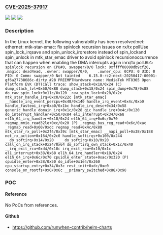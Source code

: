 ### [CVE-2025-37917](https://cve.mitre.org/cgi-bin/cvename.cgi?name=CVE-2025-37917)
![](https://img.shields.io/static/v1?label=Product&message=Linux&color=blue)
![](https://img.shields.io/static/v1?label=Version&message=97da99868573b8861de83f7126a5981d896c1d6c%3C%20bedd287fdd3142dffad7ae2ac6ef15f4a2ad0629%20&color=brighgreen)
![](https://img.shields.io/static/v1?label=Vulnerability&message=n%2Fa&color=brighgreen)

### Description

In the Linux kernel, the following vulnerability has been resolved:net: ethernet: mtk-star-emac: fix spinlock recursion issues on rx/tx pollUse spin_lock_irqsave and spin_unlock_irqrestore instead of spin_lockand spin_unlock in mtk_star_emac driver to avoid spinlock recursionoccurrence that can happen when enabling the DMA interrupts again inrx/tx poll.```BUG: spinlock recursion on CPU#0, swapper/0/0 lock: 0xffff00000db9cf20, .magic: dead4ead, .owner: swapper/0/0,    .owner_cpu: 0CPU: 0 UID: 0 PID: 0 Comm: swapper/0 Not tainted    6.15.0-rc2-next-20250417-00001-gf6a27738686c-dirty #28 PREEMPTHardware name: MediaTek MT8365 Open Platform EVK (DT)Call trace: show_stack+0x18/0x24 (C) dump_stack_lvl+0x60/0x80 dump_stack+0x18/0x24 spin_dump+0x78/0x88 do_raw_spin_lock+0x11c/0x120 _raw_spin_lock+0x20/0x2c mtk_star_handle_irq+0xc0/0x22c [mtk_star_emac] __handle_irq_event_percpu+0x48/0x140 handle_irq_event+0x4c/0xb0 handle_fasteoi_irq+0xa0/0x1bc handle_irq_desc+0x34/0x58 generic_handle_domain_irq+0x1c/0x28 gic_handle_irq+0x4c/0x120 do_interrupt_handler+0x50/0x84 el1_interrupt+0x34/0x68 el1h_64_irq_handler+0x18/0x24 el1h_64_irq+0x6c/0x70 regmap_mmio_read32le+0xc/0x20 (P) _regmap_bus_reg_read+0x6c/0xac _regmap_read+0x60/0xdc regmap_read+0x4c/0x80 mtk_star_rx_poll+0x2f4/0x39c [mtk_star_emac] __napi_poll+0x38/0x188 net_rx_action+0x164/0x2c0 handle_softirqs+0x100/0x244 __do_softirq+0x14/0x20 ____do_softirq+0x10/0x20 call_on_irq_stack+0x24/0x64 do_softirq_own_stack+0x1c/0x40 __irq_exit_rcu+0xd4/0x10c irq_exit_rcu+0x10/0x1c el1_interrupt+0x38/0x68 el1h_64_irq_handler+0x18/0x24 el1h_64_irq+0x6c/0x70 cpuidle_enter_state+0xac/0x320 (P) cpuidle_enter+0x38/0x50 do_idle+0x1e4/0x260 cpu_startup_entry+0x34/0x3c rest_init+0xdc/0xe0 console_on_rootfs+0x0/0x6c __primary_switched+0x88/0x90```

### POC

#### Reference
No PoCs from references.

#### Github
- https://github.com/runwhen-contrib/helm-charts

